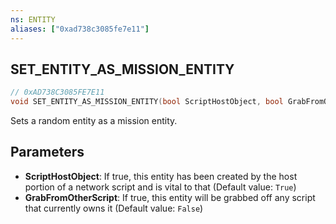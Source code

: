 ```yaml
---
ns: ENTITY
aliases: ["0xad738c3085fe7e11"]
---
```

## SET_ENTITY_AS_MISSION_ENTITY

```c
// 0xAD738C3085FE7E11
void SET_ENTITY_AS_MISSION_ENTITY(bool ScriptHostObject, bool GrabFromOtherScript);
```

Sets a random entity as a mission entity.


## Parameters
* **ScriptHostObject**: If true, this entity has been created by the host portion of a network script and is vital to that (Default value: `True`)
* **GrabFromOtherScript**: If true, this entity will be grabbed off any script that currently owns it (Default value: `False`)
